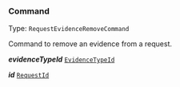 

### Command

Type: `RequestEvidenceRemoveCommand`

Command to remove an evidence from a request.

  
<article>

***evidenceTypeId*** [`EvidenceTypeId`](/docs/evidencetypeid--page#evidencetypeid) 

</article>
<article>

***id*** [`RequestId`](#requestid) 

</article>


